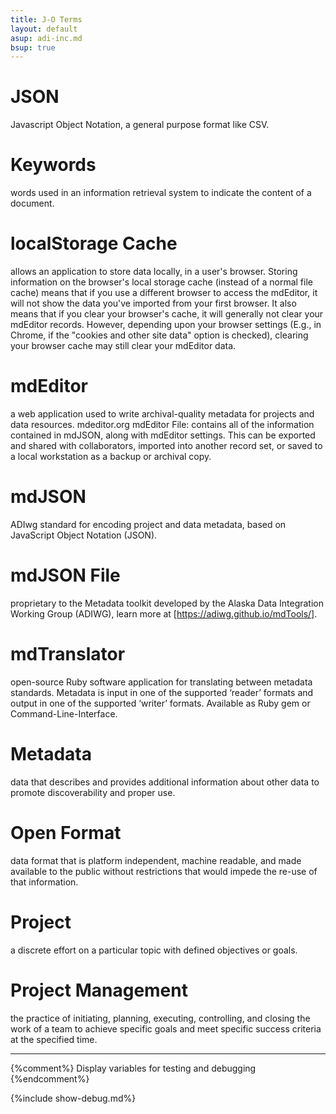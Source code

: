 ```yaml
---
title: J-O Terms
layout: default
asup: adi-inc.md
bsup: true
---
```


# JSON
Javascript Object Notation, a general purpose format like CSV.

# Keywords
words used in an information retrieval system to indicate the content of a document.

# localStorage Cache
allows an application to store data locally, in a user's browser. Storing information on the browser's local storage cache (instead of a normal file cache) means that if you use a different browser to access the mdEditor, it will not show the data you've imported from your first browser. It also means that if you clear your browser's cache, it will generally not clear your mdEditor records. However, depending upon your browser settings (E.g., in Chrome, if the "cookies and other site data" option is checked), clearing your browser cache may still clear your mdEditor data.

# mdEditor
a web application used to write archival-quality metadata for projects and data resources. mdeditor.org​
mdEditor File: contains all of the information contained in mdJSON, along with mdEditor settings. This can be exported and shared with collaborators, imported into another record set, or saved to a local workstation as a backup or archival copy.

# mdJSON
ADIwg standard for encoding project and data metadata, based on JavaScript Object Notation (JSON).

# mdJSON File
proprietary to the Metadata toolkit developed by the Alaska Data Integration Working Group (ADIWG), learn more at [https://adiwg.github.io/mdTools/].

# mdTranslator
open-source Ruby software application for translating between metadata standards. Metadata is input in one of the supported ‘reader’ formats and output in one of the supported ‘writer’ formats. Available as Ruby gem or Command-Line-Interface.

# Metadata
data that describes and provides additional information about other data to promote discoverability and proper use.

# Open Format
data format that is platform independent, machine readable, and made available to the public without restrictions that would impede the re-use of that information.

# Project
a discrete effort on a particular topic with defined objectives or goals.

# Project Management
the practice of initiating, planning, executing, controlling, and closing the work of a team to achieve specific goals and meet specific success criteria at the specified time.

---
{%comment%}
  Display variables for testing and debugging
{%endcomment%}

{%include show-debug.md%}
